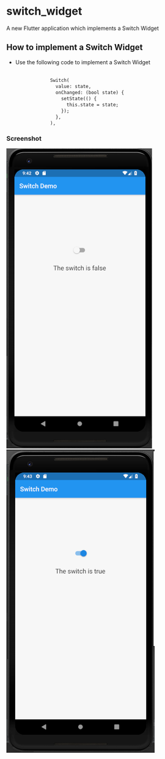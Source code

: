 # switch_widget

A new Flutter application which implements a Switch Widget

## How to implement a Switch Widget

- Use the following code to implement a Switch Widget

```

                Switch(
                  value: state,
                  onChanged: (bool state) {
                    setState(() {
                      this.state = state;
                    });
                  },
                ),

```

### Screenshot

![](screenshot/screen1.png) ![](screenshot/screen2.png)
